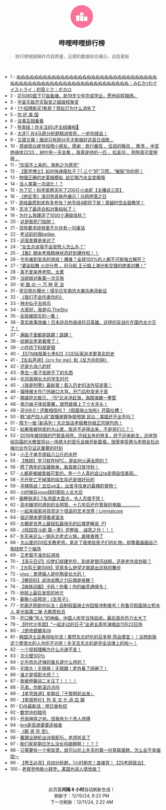 <div align="center">
    <img src="./assets/icon_rank.png" alt="logo" />
    <h2>哔哩哔哩排行榜</h>
</div>

> 排行榜根据稿件内容质量，近期的数据综合展示，动态更新

<br />

<ul><li><span>1 - <a href=https://www.bilibili.com/BV1Y9iZYUE6y target=_blank>ぬぬぬぬぬぬぬぬぬぬぬぬぬぬぬぬぬぬぬぬぬぬぬぬぬぬぬぬぬぬぬぬぬぬぬぬぬぬぬぬぬぬぬぬぬぬぬぬぬぬぬぬぬぬぬぬぬぬぬ￤みむかｩわナイストライ￤初音ミク￤ボカロ</a></span></li><li><span>2 - <a href=https://www.bilibili.com/BV1aYi1YyEQJ target=_blank>花5080盘下17亩鱼塘，助19岁少年完成学业，愿他前程锦绣。</a></span></li><li><span>3 - <a href=https://www.bilibili.com/BV1W7iBYkEMX target=_blank>宇宙无敌开天裂变之超级核聚变</a></span></li><li><span>4 - <a href=https://www.bilibili.com/BV1tkqJYiES1 target=_blank>1个招牌能买1套房？霓虹灯为什么消失了</a></span></li><li><span>5 - <a href=https://www.bilibili.com/BV1CqizYmEWG target=_blank>你&nbsp;好&nbsp;美&nbsp;国</a></span></li><li><span>6 - <a href=https://www.bilibili.com/BV1E9qLYkEDw target=_blank>没事互相看看</a></span></li><li><span>7 - <a href=https://www.bilibili.com/BV1vsq7YgE6e target=_blank>爷青结！你关注的UP主结婚啦💒</a></span></li><li><span>8 - <a href=https://www.bilibili.com/BV17bqcYYEco target=_blank>大牙||&nbsp;肖4马原分析题精讲带背，一听你就会！</a></span></li><li><span>9 - <a href=https://www.bilibili.com/BV1wwizYkEEt target=_blank>又甜又痛！据说只有刚分手才能唱好这首日语歌...</a></span></li><li><span>10 - <a href=https://www.bilibili.com/BV1cpiBYuEPV target=_blank>感谢观众姥爷投喂小朋友。感谢：旅行番茄&nbsp;、伍佰的晚风&nbsp;、書清&nbsp;、中奖绝缘体2233&nbsp;、树叶有一天会黄&nbsp;、我真是帅的一匹&nbsp;、松圣羽&nbsp;、狗狗真可爱啊啊&nbsp;、</a></span></li><li><span>11 - <a href=https://www.bilibili.com/BV1vWi1YDELZ target=_blank>“形容不上来的，我称之为感觉”</a></span></li><li><span>12 - <a href=https://www.bilibili.com/BV1hiqJY6Edz target=_blank>【医学博士】如何快速瘦肚子？|&nbsp;三个“好”习惯，“摧毁”你的肝！</a></span></li><li><span>13 - <a href=https://www.bilibili.com/BV19pqPYPEUm target=_blank>物理正确的史莱姆模拟,&nbsp;给它喝汽水会变稀哦</a></span></li><li><span>14 - <a href=https://www.bilibili.com/BV1WCiCYFEeh target=_blank>当人类第一次进化！？</a></span></li><li><span>15 - <a href=https://www.bilibili.com/BV175qsYcEwo target=_blank>为了它！科学家两天吃了200斤小龙虾【主播说三农】</a></span></li><li><span>16 - <a href=https://www.bilibili.com/BV1ZEqKYyEkT target=_blank>《绝区零》浅羽悠真角色展示&nbsp;|&nbsp;乌鸦停落之日</a></span></li><li><span>17 - <a href=https://www.bilibili.com/BV1yTi1YaE9w target=_blank>游戏画质到底有多夸张？地平线4即将下架！穿越时空全面教学！</a></span></li><li><span>18 - <a href=https://www.bilibili.com/BV16UqVYMENi target=_blank>天冷了最适合和对象帖帖了！</a></span></li><li><span>19 - <a href=https://www.bilibili.com/BV1Uoi9YcEFK target=_blank>为什么我建造了1000个满级信标？</a></span></li><li><span>20 - <a href=https://www.bilibili.com/BV1SNi6YbEhZ target=_blank>这是致死门陷阱！</a></span></li><li><span>21 - <a href=https://www.bilibili.com/BV1LZqVYwEYP target=_blank>领导要求视频里不允许有一句废话</a></span></li><li><span>22 - <a href=https://www.bilibili.com/BV1ccqwYrEdU target=_blank>考试前的我belike:</a></span></li><li><span>23 - <a href=https://www.bilibili.com/BV13jqnYVEXN target=_blank>这宿舍算是来对了</a></span></li><li><span>24 - <a href=https://www.bilibili.com/BV1RRqwYeE2x target=_blank>“女生总说我不会安慰人怎么办？”</a></span></li><li><span>25 - <a href=https://www.bilibili.com/BV1Bni1YXEYq target=_blank>【轰】期末考我精神状态好到爆炸啦！！</a></span></li><li><span>26 - <a href=https://www.bilibili.com/BV1hfiqYREPK target=_blank>今年难到变态的游戏！爆难？全球100%的人都不可能独立解开？</a></span></li><li><span>27 - <a href=https://www.bilibili.com/BV1NxqEYbEw2 target=_blank>“婆娑起舞&nbsp;火剑分界&nbsp;，司马昭&nbsp;王元姬上演光影交错的绝美剑舞！”</a></span></li><li><span>28 - <a href=https://www.bilibili.com/BV1J4qAYkE7Z target=_blank>真不爱来养老院，太累</a></span></li><li><span>29 - <a href=https://www.bilibili.com/BV1Ycq5YFEB8 target=_blank>当姐姐对象第一次见我</a></span></li><li><span>30 - <a href=https://www.bilibili.com/BV1qMizYqEix target=_blank>牢&nbsp;戬&nbsp;の&nbsp;一&nbsp;万&nbsp;种&nbsp;死&nbsp;法</a></span></li><li><span>31 - <a href=https://www.bilibili.com/BV1yBqwYLEv3 target=_blank>罕见照片曝光！侵华日军南京大屠杀再添新证</a></span></li><li><span>32 - <a href=https://www.bilibili.com/BV1JzqnYtEkS target=_blank>《我们不会伤害你的》</a></span></li><li><span>33 - <a href=https://www.bilibili.com/BV1koiiYTEaU target=_blank>林中仙子吉祥鸟</a></span></li><li><span>34 - <a href=https://www.bilibili.com/BV1U1iBYpEpR target=_blank>大家好，我是iG.TheShy</a></span></li><li><span>35 - <a href=https://www.bilibili.com/BV1W6qVYCEux target=_blank>全班被团灭的一集！</a></span></li><li><span>36 - <a href=https://www.bilibili.com/BV113qHYvECs target=_blank>真实故事改编！日本逃兵伪装成抗日英雄，这样的反战片在国内太少见了！</a></span></li><li><span>37 - <a href=https://www.bilibili.com/BV1ohi6Y6EaG target=_blank>满脑子里都是跳蹲！跳蹲！</a></span></li><li><span>38 - <a href=https://www.bilibili.com/BV1JmirYUEvT target=_blank>给豌豆老弟看傻了！</a></span></li><li><span>39 - <a href=https://www.bilibili.com/BV1z5i1YoEtq target=_blank>小作坊下料就是狠</a></span></li><li><span>40 - <a href=https://www.bilibili.com/BV1LAqEY5ErA target=_blank>【STN快报第七季82】COD玩家追求更真实的史</a></span></li><li><span>41 - <a href=https://www.bilibili.com/BV1f76PY7EPi target=_blank>【左右声道】《cry&nbsp;for&nbsp;me》和《反方向的钟》</a></span></li><li><span>42 - <a href=https://www.bilibili.com/BV1hYi1YyE6K target=_blank>还是九块八的好</a></span></li><li><span>43 - <a href=https://www.bilibili.com/BV16AqsYBEQY target=_blank>男生一辈子拒绝不了的东西</a></span></li><li><span>44 - <a href=https://www.bilibili.com/BV1a7iqYXEiS target=_blank>吃邓紫棋长大的学生时代</a></span></li><li><span>45 - <a href=https://www.bilibili.com/BV1tyqJYNEzp target=_blank>《我是刑警》最新案！载入历史的法外狂徒案！</a></span></li><li><span>46 - <a href=https://www.bilibili.com/BV1v4i1YUEGS target=_blank>猫咪被关在门外破口大骂，开门后秒变夹子音</a></span></li><li><span>47 - <a href=https://www.bilibili.com/BV1bMq5YsEav target=_blank>挪威挖北极贝，-15°北冰洋赶海，海胆海螺一箩筐</a></span></li><li><span>48 - <a href=https://www.bilibili.com/BV1WRqHYKEJY target=_blank>南方妹子体验蒙餐，居然直接上了个大羊头！</a></span></li><li><span>49 - <a href=https://www.bilibili.com/BV1rJqHYFEcd target=_blank>评分9.0！还敢相信吗？《假面骑士加布》开篇吐槽！</a></span></li><li><span>50 - <a href=https://www.bilibili.com/BV1RYqHYnEAK target=_blank>韩“戒严四人组”直播谢罪争相甩锅&nbsp;民众：美国还不出手吗？</a></span></li><li><span>51 - <a href=https://www.bilibili.com/BV1Q4qPYhEdE target=_blank>隋卞一做&nbsp;|新系列！东北饭店老板教你做正宗锅包肉！</a></span></li><li><span>52 - <a href=https://www.bilibili.com/BV1Hsq5YCEQr target=_blank>如果我被拐卖的大山里，我逃不逃得出来，不是哥们儿？！</a></span></li><li><span>53 - <a href=https://www.bilibili.com/BV1ECqnYRE2F target=_blank>2019年被烧毁的巴黎圣母院，历经五年的修复，终于迎来新生，这座饱经风霜的大教堂将以一场盛大的音乐会揭开新篇章。很荣幸受邀与老朋友杜达梅尔合作见证这重要的时刻</a></span></li><li><span>54 - <a href=https://www.bilibili.com/BV1ZMizYqENe target=_blank>小王子单手提起八公斤的水杯</a></span></li><li><span>55 - <a href=https://www.bilibili.com/BV1oriyYJE2m target=_blank>【拽姐】学习软件NPC，是如何火遍全网的？</a></span></li><li><span>56 - <a href=https://www.bilibili.com/BV1wjiBYVEax target=_blank>攒了两年的宝藏歌单，每首歌只放16秒！</a></span></li><li><span>57 - <a href=https://www.bilibili.com/BV1FjiiYvEaR target=_blank>人都是被越爱越可爱的，夸一个人真的会让ta变得自信美丽。</a></span></li><li><span>58 - <a href=https://www.bilibili.com/BV1PdqGYyEoL target=_blank>不开死亡不掉落的纯生存还是很好玩的</a></span></li><li><span>59 - <a href=https://www.bilibili.com/BV1D2i6Y8Ewt target=_blank>寻辣挑战！五位up主，出发寻找身边最辣的食物！</a></span></li><li><span>60 - <a href=https://www.bilibili.com/BV1kNqLYLE7e target=_blank>小时候玩yoyo球的那批人长大后</a></span></li><li><span>61 - <a href=https://www.bilibili.com/BV16PqVYMEX4 target=_blank>昏睡铁道2.7名场面大盘点，令人忍俊不禁！</a></span></li><li><span>62 - <a href=https://www.bilibili.com/BV1z3irYVEgQ target=_blank>高中辍学时遇到的女网管，十几年后还在管我的电脑……………</a></span></li><li><span>63 - <a href=https://www.bilibili.com/BV184qVYpEVB target=_blank>一起来探索并欣赏这个怪诞的艺术世界！Liminalcore</a></span></li><li><span>64 - <a href=https://www.bilibili.com/BV1FqqnYfEvz target=_blank>临近期末更得看紧室友</a></span></li><li><span>65 - <a href=https://www.bilibili.com/BV19rikYrEHG target=_blank>大概是世界上最轻松最快乐的红楼梦解说&nbsp;&nbsp;P1</a></span></li><li><span>66 - <a href=https://www.bilibili.com/BV1UoqjYbEa7 target=_blank>《校园宫斗剧&nbsp;第一季》完整版&nbsp;&nbsp;&nbsp;&nbsp;诚意之作！！！</a></span></li><li><span>67 - <a href=https://www.bilibili.com/BV1qVqVYwEG2 target=_blank>冬天来这么一锅东北老式火锅，直接香拽了</a></span></li><li><span>68 - <a href=https://www.bilibili.com/BV1yRiBYjEWe target=_blank>大山里的00后支教老师，拿走了我带给孩子们的礼物，却靠着画画自己掏钱修了个操场</a></span></li><li><span>69 - <a href=https://www.bilibili.com/BV1vvqWYoED3 target=_blank>王老菊不准你玩游戏</a></span></li><li><span>70 - <a href=https://www.bilibili.com/BV16JqHYFEuD target=_blank>【泽元日记】IG梦幻组建完毕，到底是银河战舰，还是老年皮划艇？</a></span></li><li><span>71 - <a href=https://www.bilibili.com/BV1j5qsYcEvn target=_blank>【大鸣王潮1566】究竟多么绝望才能跳出这样的舞步</a></span></li><li><span>72 - <a href=https://www.bilibili.com/BV1yKq7YpE3r target=_blank>vlog｜景德镇人是吃陶瓷长大的！</a></span></li><li><span>73 - <a href=https://www.bilibili.com/BV1baqLYoEZG target=_blank>【梗百科】返场龙腾之力玩偶是啥梗？</a></span></li><li><span>74 - <a href=https://www.bilibili.com/BV1rjqHYwE6b target=_blank>【崩铁动画】卡妈！你看！你的幽灵通缉令！</a></span></li><li><span>75 - <a href=https://www.bilibili.com/BV1zMizYqETe target=_blank>地球上最后发现的地方</a></span></li><li><span>76 - <a href=https://www.bilibili.com/BV1pWq5Y5EDA target=_blank>春晚小品预测：《生孩子》</a></span></li><li><span>77 - <a href=https://www.bilibili.com/BV1XAq5YZEvs target=_blank>完美还原剧中玩法！自制假面骑士W回旋冲刺者号！布鲁可假面骑士积木人&nbsp;星光版第二弹&nbsp;大鹏质检员</a></span></li><li><span>78 - <a href=https://www.bilibili.com/BV1uziiYSEpz target=_blank>开口像“骂人”的神曲，中国人听完当场自闭，最后首杀伤力太大了</a></span></li><li><span>79 - <a href=https://www.bilibili.com/BV1fYq5YTEup target=_blank>【时代少年团】“一起走过的日子”出道五周年演唱会11月23日场</a></span></li><li><span>80 - <a href=https://www.bilibili.com/BV1S2i6Y8Ezs target=_blank>《绝命蟑螂车Ⅱ》</a></span></li><li><span>81 - <a href=https://www.bilibili.com/BV1CZqGYGErC target=_blank>韩国洋土豆勇闯哈尔滨！果然东北好吃的巨多呀&nbsp;而且便宜！！没想到我这个胃很大的人也吃不光呢！冬天去东北的是完全法律上的啦～！</a></span></li><li><span>82 - <a href=https://www.bilibili.com/BV1hWqVYsEkw target=_blank>一个视频理解为什么光速不变！</a></span></li><li><span>83 - <a href=https://www.bilibili.com/BV1L3qpYsE7h target=_blank>次元壁100％</a></span></li><li><span>84 - <a href=https://www.bilibili.com/BV1DpqwYxEXn target=_blank>比牛肉丸还弹的鱼丸是什么样的？</a></span></li><li><span>85 - <a href=https://www.bilibili.com/BV1zWqHY4EJ5 target=_blank>无限大！无限缝！无限蹭！老外看了闹麻了！</a></span></li><li><span>86 - <a href=https://www.bilibili.com/BV1dLqwYcEac target=_blank>谁才是搭配大师？！</a></span></li><li><span>87 - <a href=https://www.bilibili.com/BV1zji1YxE8y target=_blank>我被伊藤润二关注了！！！！</a></span></li><li><span>88 - <a href=https://www.bilibili.com/BV1ZbiBYPEMF target=_blank>兄弟，你能滚远点吗</a></span></li><li><span>89 - <a href=https://www.bilibili.com/BV1N7i6YnEuS target=_blank>【星穹铁道】星期日「于黎明前出发」</a></span></li><li><span>90 - <a href=https://www.bilibili.com/BV1uwqHYkE1m target=_blank>【星铁短片】列&nbsp;车&nbsp;文&nbsp;化&nbsp;适&nbsp;应&nbsp;期</a></span></li><li><span>91 - <a href=https://www.bilibili.com/BV1cgiCYXEzk target=_blank>EVA最新话：明日香秋招</a></span></li><li><span>92 - <a href=https://www.bilibili.com/BV1a5qnYyEaL target=_blank>数学中的暗号</a></span></li><li><span>93 - <a href=https://www.bilibili.com/BV1Q7qnYkEx2 target=_blank>开局神弃之地，但我有九个恶人师傅</a></span></li><li><span>94 - <a href=https://www.bilibili.com/BV1TtqpYCEaz target=_blank>bro是高速婆婆适格者</a></span></li><li><span>95 - <a href=https://www.bilibili.com/BV1HwqsYuEoP target=_blank>《群&nbsp;贤&nbsp;毕&nbsp;至》</a></span></li><li><span>96 - <a href=https://www.bilibili.com/BV1dkiyYUEbx target=_blank>戴建业随机出诗我配乐，老师听呆了</a></span></li><li><span>97 - <a href=https://www.bilibili.com/BV11RqGY5EDp target=_blank>我们家星期日怎么没长鸡翅膀啊！！？？</a></span></li><li><span>98 - <a href=https://www.bilibili.com/BV12NqHYzEBn target=_blank>只需要有一个电饭煲，就可以吃上冬天的第一份草莓蛋糕，怎么会不幸福捏～</a></span></li><li><span>99 - <a href=https://www.bilibili.com/BV17uqpYdEPY target=_blank>【卷王必背】肖四分析题，1小时刷完！直接背！【25考研政治】</a></span></li><li><span>100 - <a href=https://www.bilibili.com/BV1f8q5YuEwU target=_blank>老拜登特赦小拜登，美国也讲人情世故？</a></span></li></ul>

<br />

<p align=center>此页面<strong>间隔 6 小时</strong>自动刷新生成！<br>刷新于：12/10/24, 8:22 PM<br>下一次刷新：12/11/24, 2:22 AM</p>
